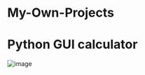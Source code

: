 # My-Own-Projects

# Python GUI calculator
![image](https://user-images.githubusercontent.com/76842254/204134032-621760bc-6cfa-4d5c-9fd9-a7c540278c1d.png)
